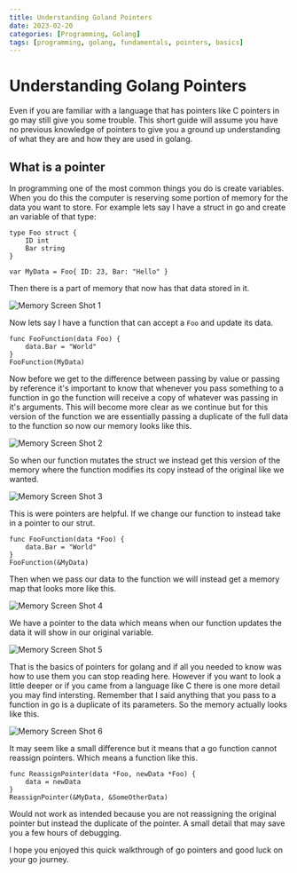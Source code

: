```yaml
---
title: Understanding Goland Pointers
date: 2023-02-20
categories: [Programming, Golang]
tags: [programming, golang, fundamentals, pointers, basics]
---
```


# Understanding Golang Pointers

Even if you are familiar with a language that has pointers like C pointers in go may still give you some trouble. This short guide will assume you have no previous knowledge of pointers to give you a ground up understanding of what they are and how they are used in golang.

## What is a pointer

In programming one of the most common things you do is create variables. When you do this the computer is reserving some portion of memory for the data you want to store. For example lets say I have a struct in go and create an variable of that type:

```golang
type Foo struct {
    ID int
    Bar string
}

var MyData = Foo{ ID: 23, Bar: "Hello" }
```

Then there is a part of memory that now has that data stored in it.

![Memory Screen Shot 1](/assets/img/golang-pointers-image-0.png)

Now lets say I have a function that can accept a `Foo` and update its data.

```golang
func FooFunction(data Foo) {
    data.Bar = "World"
}
FooFunction(MyData)
```

Now before we get to the difference between passing by value or passing by reference it's important to know that whenever you pass something to a function in go the function will receive a copy of whatever was passing in it's arguments. This will become more clear as we continue but for this version of the function we are essentially passing a duplicate of the full data to the function so now our memory looks like this.

![Memory Screen Shot 2](/assets/img/golang-pointers-image-1.png)

So when our function mutates the struct we instead get this version of the memory where the function modifies its copy instead of the original like we wanted.

![Memory Screen Shot 3](/assets/img/golang-pointers-image-2.png)

This is were pointers are helpful. If we change our function to instead take in a pointer to our strut.

```golang
func FooFunction(data *Foo) {
    data.Bar = "World"
}
FooFunction(&MyData)
```

Then when we pass our data to the function we will instead get a memory map that looks more like this.

![Memory Screen Shot 4](/assets/img/golang-pointers-image-3.png)

We have a pointer to the data which means when our function updates the data it will show in our original variable.

![Memory Screen Shot 5](/assets/img/golang-pointers-image-4.png)

That is the basics of pointers for golang and if all you needed to know was how to use them you can stop reading here. However if you want to look a little deeper or if you came from a language like C there is one more detail you may find intersting. Remember that I said anything that you pass to a function in go is a duplicate of its parameters. So the memory actually looks like this.

![Memory Screen Shot 6](/assets/img/golang-pointers-image-5.png)

It may seem like a small difference but it means that a go function cannot reassign pointers. Which means a function like this.

```golang
func ReassignPointer(data *Foo, newData *Foo) {
    data = newData
}
ReassignPointer(&MyData, &SomeOtherData)
```

Would not work as intended because you are not reassigning the original pointer but instead the duplicate of the pointer. A small detail that may save you a few hours of debugging.

I hope you enjoyed this quick walkthrough of go pointers and good luck on your go journey.
